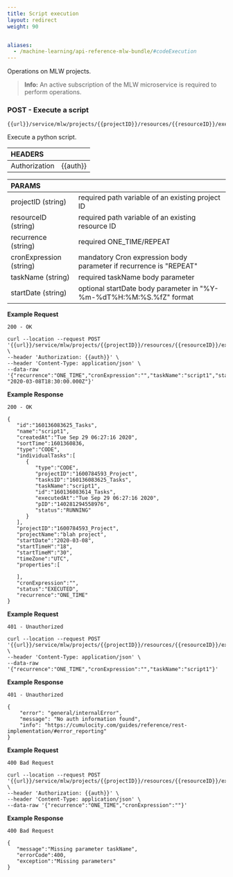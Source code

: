 ```yaml
---
title: Script execution
layout: redirect
weight: 90


aliases:
  - /machine-learning/api-reference-mlw-bundle/#codeExecution
---
```


Operations on MLW projects.

>**Info:** An active subscription of the MLW microservice is required to perform operations.

### POST - Execute a script

```
{{url}}/service/mlw/projects/{{projectID}}/resources/{{resourceID}}/execute
```

Execute a python script.

|HEADERS||
|:---|:---|
|Authorization|{{auth}}

|PARAMS||
|:---|:---|
|projectID (string)| required path variable of an existing project ID
|resourceID (string)| required path variable of an existing resource ID
|recurrence (string)| required ONE_TIME/REPEAT
|cronExpression (string)| mandatory Cron expression body parameter if recurrence is "REPEAT"
|taskName (string)| required taskName body parameter
|startDate (string)| optional startDate body parameter in "%Y-%m-%dT%H:%M:%S.%fZ" format 

**Example Request**

```
200 - OK

curl --location --request POST '{{url}}/service/mlw/projects/{{projectID}}/resources/{{resourceID}}/execute' \
--header 'Authorization: {{auth}}' \
--header 'Content-Type: application/json' \
--data-raw '{"recurrence":"ONE_TIME","cronExpression":"","taskName":"script1","startDate": "2020-03-08T18:30:00.000Z"}'

```

**Example Response**

```
200 - OK

{
   "id":"160136083625_Tasks",
   "name":"script1",
   "createdAt":"Tue Sep 29 06:27:16 2020",
   "sortTime":1601360836,
   "type":"CODE",
   "individualTasks":[
      {
         "type":"CODE",
         "projectID":"1600784593_Project",
         "tasksID":"160136083625_Tasks",
         "taskName":"script1",
         "id":"160136083614_Tasks",
         "executedAt":"Tue Sep 29 06:27:16 2020",
         "pID":"140281294558976",
         "status":"RUNNING"
      }
   ],
   "projectID":"1600784593_Project",
   "projectName":"blah project",
   "startDate":"2020-03-08",
   "startTimeH":"18",
   "startTimeM":"30",
   "timeZone":"UTC",
   "properties":[

   ],
   "cronExpression":"",
   "status":"EXECUTED",
   "recurrence":"ONE_TIME"
}
```

**Example Request**

```
401 - Unauthorized

curl --location --request POST '{{url}}/service/mlw/projects/{{projectID}}/resources/{{resourceID}}/execute' \
--header 'Content-Type: application/json' \
--data-raw '{"recurrence":"ONE_TIME","cronExpression":"","taskName":"script1"}'
```

**Example Response**

```
401 - Unauthorized

{
    "error": "general/internalError",
    "message": "No auth information found",
    "info": "https://cumulocity.com/guides/reference/rest-implementation/#error_reporting"
}
```

**Example Request**

```
400 Bad Request

curl --location --request POST '{{url}}/service/mlw/projects/{{projectID}}/resources/{{resourceID}}/execute' \
--header 'Authorization: {{auth}}' \
--header 'Content-Type: application/json' \
--data-raw '{"recurrence":"ONE_TIME","cronExpression":""}'
```

**Example Response**

```
400 Bad Request

{
   "message":"Missing parameter taskName",
   "errorCode":400,
   "exception":"Missing parameters"
}
```
